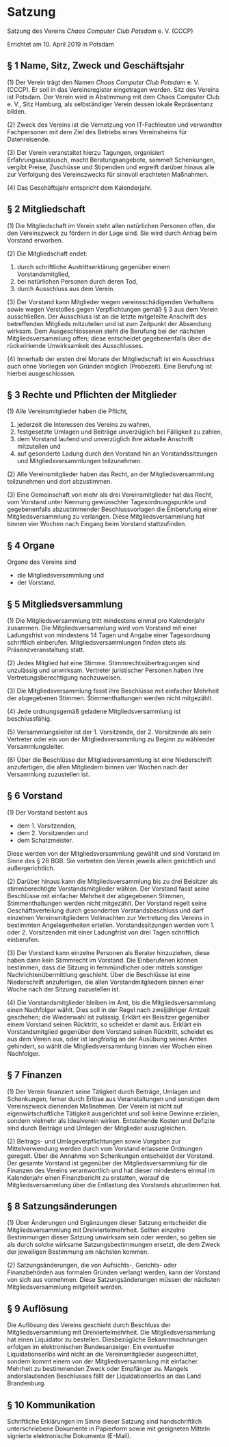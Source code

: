 # Satzung

Satzung des Vereins
*Chaos Computer Club Potsdam* e. V. (CCCP)

Errichtet am 10. April 2019 in Potsdam



## § 1 Name, Sitz, Zweck und Geschäftsjahr

(1) Der Verein trägt den Namen *Chaos Computer Club Potsdam* e. V. (CCCP). Er soll in das Vereinsregister eingetragen werden. Sitz des Vereins ist Potsdam. Der Verein wird in Abstimmung mit dem Chaos Computer Club e. V., Sitz Hamburg, als selbständiger Verein dessen lokale Repräsentanz bilden.

(2) Zweck des Vereins ist die Vernetzung von IT-Fachleuten und verwandter Fachpersonen mit dem Ziel des Betriebs eines Vereinsheims für Datenreisende.

(3) Der Verein veranstaltet hierzu Tagungen, organisiert Erfahrungsaustausch, macht Beratungsangebote, sammelt Schenkungen, vergibt Preise, Zuschüsse und Stipendien und ergreift darüber hinaus alle zur Verfolgung des Vereinszwecks für sinnvoll erachteten Maßnahmen.

(4) Das Geschäftsjahr entspricht dem Kalenderjahr.


## § 2 Mitgliedschaft

(1) Die Mitgliedschaft im Verein steht allen natürlichen Personen offen, die den Vereinszweck zu fördern in der Lage sind. Sie wird durch Antrag beim Vorstand erworben.

(2) Die Mitgliedschaft endet:

1. durch schriftliche Austrittserklärung gegenüber einem Vorstandsmitglied,
1. bei natürlichen Personen durch deren Tod,
1. durch Ausschluss aus dem Verein.

(3) Der Vorstand kann Mitglieder wegen vereinsschädigenden Verhaltens sowie wegen Verstoßes gegen Verpflichtungen gemäß § 3 aus dem Verein ausschließen. Der Ausschluss ist an die letzte mitgeteilte Anschrift des betreffenden Mitglieds mitzuteilen und ist zum Zeitpunkt der Absendung wirksam. Dem Ausgeschlossenen steht die Berufung bei der nächsten Mitgliedsversammlung offen; diese entscheidet gegebenenfalls über die rückwirkende Unwirksamkeit des Ausschlusses.

(4) Innerhalb der ersten drei Monate der Mitgliedschaft ist ein Ausschluss auch ohne Vorliegen von Gründen möglich (Probezeit). Eine Berufung ist hierbei ausgeschlossen.



## § 3 Rechte und Pflichten der Mitglieder

(1) Alle Vereinsmitglieder haben die Pflicht,

1. jederzeit die Interessen des Vereins zu wahren,
1. festgesetzte Umlagen und Beiträge unverzüglich bei Fälligkeit zu zahlen,
1. dem Vorstand laufend und unverzüglich ihre aktuelle Anschrift mitzuteilen und
1. auf gesonderte Ladung durch den Vorstand hin an Vorstandssitzungen und Mitgliedsversammlungen teilzunehmen.

(2) Alle Vereinsmitglieder haben das Recht, an der Mitgliedsversammlung teilzunehmen und dort abzustimmen.

(3) Eine Gemeinschaft von mehr als drei Vereinsmitglieder hat das Recht, vom Vorstand unter Nennung gewünschter Tagesordnungspunkte und gegebenenfalls abzustimmender Beschlussvorlagen die Einberufung einer Mitgliedsversammlung zu verlangen. Diese Mitgliedsversammlung hat binnen vier Wochen nach Eingang beim Vorstand stattzufinden.



## § 4 Organe

Organe des Vereins sind

* die Mitgliedsversammlung und
* der Vorstand.



## § 5 Mitgliedsversammlung

(1) Die Mitgliedsversammlung tritt mindestens einmal pro Kalenderjahr zusammen. Die Mitgliedsversammlung wird vom
 Vorstand mit einer Ladungsfrist von mindestens 14 Tagen und Angabe einer Tagesordnung schriftlich einberufen.
 Mitgliedsversammlungen finden stets als Präsenzveranstaltung statt.

(2) Jedes Mitglied hat eine Stimme. Stimmrechtsübertragungen sind unzulässig und unwirksam. Vertreter juristischer Personen haben ihre Vertretungsberechtigung nachzuweisen.

(3) Die Mitgliedsversammlung fasst ihre Beschlüsse mit einfacher Mehrheit der abgegebenen Stimmen. Stimmenthaltungen 
 werden nicht mitgezählt.

(4) Jede ordnungsgemäß geladene Mitgliedsversammlung ist beschlussfähig.

(5) Versammlungsleiter ist der 1. Vorsitzende, der 2. Vorsitzende als sein Vertreter oder ein von der
 Mitgliedsversammlung zu Beginn zu wählender Versammlungsleiter.

(6) Über die Beschlüsse der Mitgliedsversammlung ist eine Niederschrift anzufertigen, die allen Mitgliedern binnen vier
 Wochen nach der Versammlung zuzustellen ist.



## § 6 Vorstand

(1) Der Vorstand besteht aus

* dem 1. Vorsitzenden,
* dem 2. Vorsitzenden und
* dem Schatzmeister.

Diese werden von der Mitgliedsversammlung gewählt und sind Vorstand im Sinne des § 26 BGB. Sie vertreten den Verein jeweils allein gerichtlich und außergerichtlich.

(2) Darüber hinaus kann die Mitgliedsversammlung bis zu drei Beisitzer als stimmberechtigte Vorstandsmitglieder wählen. Der Vorstand fasst seine Beschlüsse mit einfacher Mehrheit der abgegebenen Stimmen, Stimmenthaltungen werden nicht mitgezählt. Der Vorstand regelt seine Geschäftsverteilung durch gesonderten Vorstandsbeschluss und darf einzelnen Vereinsmitgliedern Vollmachten zur Vertretung des Vereins in bestimmten Angelegenheiten erteilen. Vorstandssitzungen werden vom 1. oder 2. Vorsitzenden mit einer Ladungfrist von drei Tagen schriftlich einberufen.

(3) Der Vorstand kann einzelne Personen als Berater hinzuziehen, diese haben dann kein Stimmrecht im Vorstand. Die Einberufenen können bestimmen, dass die Sitzung in fernmündlicher oder mittels sonstiger Nachrichtenübermittlung geschieht. Über die Beschlüsse ist eine Niederschrift anzufertigen, die allen Vorstandmitgliedern binnen einer Woche nach der Sitzung zuzustellen ist.

(4) Die Vorstandsmitglieder bleiben im Amt, bis die Mitgliedsversammlung einen Nachfolger wählt. Dies soll in der Regel nach zweijähriger Amtzeit geschehen; die Wiederwahl ist zulässig. Erklärt ein Beisitzer gegenüber einem Vorstand seinen Rücktritt, so scheidet er damit aus. Erklärt ein Vorstandsmitglied gegenüber dem Vorstand seinen Rücktritt, scheidet es aus dem Verein aus, oder ist langfristig an der Ausübung seines Amtes gehindert, so wählt die Mitgliedsversammlung binnen vier Wochen einen Nachfolger.



## § 7 Finanzen

(1) Der Verein finanziert seine Tätigkeit durch Beiträge, Umlagen und Schenkungen, ferner durch Erlöse aus Veranstaltungen und sonstigen dem Vereinszweck dienenden Maßnahmen. Der Verein ist nicht auf eigenwirtschaftliche Tätigkeit ausgerichtet und soll keine Gewinne erzielen, sondern vielmehr als Idealverein wirken. Entstehende Kosten und Defizite sind durch Beiträge und Umlagen der Mitglieder auszugleichen.

(2) Beitrags- und Umlageverpflichtungen sowie Vorgaben zur Mittelverwendung werden durch vom Vorstand erlassene Ordnungen geregelt. Über die Annahme von Schenkungen entscheidet der Vorstand. Der gesamte Vorstand ist gegenüber der Mitgliedsversammlung für die Finanzen des Vereins verantwortlich und hat dieser mindestens einmal im Kalenderjahr einen Finanzbericht zu erstatten, worauf die Mitgliedsversammlung über die Entlastung des Vorstands abzustimmen hat.


## § 8 Satzungsänderungen

(1) Über Änderungen und Ergänzungen dieser Satzung entscheidet die Mitgliedsversammlung mit Dreiviertelmehrheit. Sollten einzelne Bestimmungen dieser Satzung unwirksam sein oder werden, so gelten sie als durch solche wirksame Satzungsbestimmungen ersetzt, die dem Zweck der jeweiligen Bestimmung am nächsten kommen.

(2) Satzungsänderungen, die von Aufsichts-, Gerichts- oder Finanzbehörden aus formalen Gründen verlangt werden, kann der Vorstand von sich aus vornehmen. Diese Satzungsänderungen müssen der nächsten Mitgliedsversammlung mitgeteilt werden.



## § 9 Auflösung

Die Auflösung des Vereins geschieht durch Beschluss der Mitgliedsversammlung mit Dreiviertelmehrheit. Die Mitgliedsversammlung hat einen Liquidator zu bestellen. Diesbezügliche Bekanntmachnungen erfolgen im elektronischen Bundesanzeiger. Ein eventueller Liquidationserlös wird nicht an die Vereinsmitglieder ausgeschüttet, sondern kommt einem von der Mitgliedsversammlung mit einfacher Mehrheit zu bestimmenden Zweck oder Empfänger zu. Mangels anderslautenden Beschlusses fällt der Liquidationserlös an das Land Brandenburg.


## § 10 Kommunikation

Schriftliche Erklärungen im Sinne dieser Satzung sind handschriftlich unterschriebene Dokumente in Papierform sowie mit geeigneten Mitteln signierte elektronische Dokumente (E-Mail).
